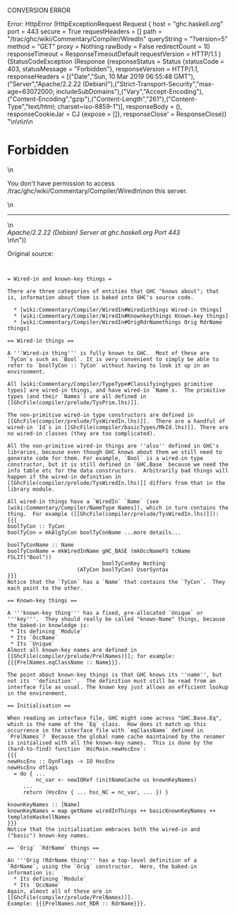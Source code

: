 CONVERSION ERROR

Error: HttpError (HttpExceptionRequest Request {
  host                 = "ghc.haskell.org"
  port                 = 443
  secure               = True
  requestHeaders       = []
  path                 = "/trac/ghc/wiki/Commentary/Compiler/WiredIn"
  queryString          = "?version=5"
  method               = "GET"
  proxy                = Nothing
  rawBody              = False
  redirectCount        = 10
  responseTimeout      = ResponseTimeoutDefault
  requestVersion       = HTTP/1.1
}
 (StatusCodeException (Response {responseStatus = Status {statusCode = 403, statusMessage = "Forbidden"}, responseVersion = HTTP/1.1, responseHeaders = [("Date","Sun, 10 Mar 2019 06:55:48 GMT"),("Server","Apache/2.2.22 (Debian)"),("Strict-Transport-Security","max-age=63072000; includeSubDomains"),("Vary","Accept-Encoding"),("Content-Encoding","gzip"),("Content-Length","261"),("Content-Type","text/html; charset=iso-8859-1")], responseBody = (), responseCookieJar = CJ {expose = []}, responseClose' = ResponseClose}) "<!DOCTYPE HTML PUBLIC \"-//IETF//DTD HTML 2.0//EN\">\n<html><head>\n<title>403 Forbidden</title>\n</head><body>\n<h1>Forbidden</h1>\n<p>You don't have permission to access /trac/ghc/wiki/Commentary/Compiler/WiredIn\non this server.</p>\n<hr>\n<address>Apache/2.2.22 (Debian) Server at ghc.haskell.org Port 443</address>\n</body></html>\n"))

Original source:

```trac


= Wired-in and known-key things =

There are three categories of entities that GHC "knows about"; that is, information about them is baked into GHC's source code.

  * [wiki:Commentary/Compiler/WiredIn#Wiredinthings Wired-in things]
  * [wiki:Commentary/Compiler/WiredIn#Knownkeythings Known-key things]
  * [wiki:Commentary/Compiler/WiredIn#OrigRdrNamethings Orig RdrName things]

== Wired-in things ==

A '''Wired-in thing''' is fully known to GHC.  Most of these are `TyCon`s such as `Bool`. It is very convenient to simply be able to refer to `boolTyCon :: TyCon` without having to look it up in an environment.  

All [wiki:Commentary/Compiler/TypeType#Classifyingtypes primitive types] are wired-in things, and have wired-in `Name`s.  The primitive types (and their `Names`) are all defined in [[GhcFile(compiler/prelude/TysPrim.lhs)]].

The non-primitive wired-in type constructors are defined in [[GhcFile(compiler/prelude/TysWiredIn.lhs)]].  There are a handful of wired-in `Id`s in [[GhcFile(compiler/basicTypes/MkId.lhs)]]. There are no wired-in classes (they are too complicated). 

All the non-primitive wired-in things are ''also'' defined in GHC's libraries, because even though GHC knows about them we still need to generate code for them. For example, `Bool` is a wired-in type constructor, but it is still defined in `GHC.Base` because we need the info table etc for the data constructors.  Arbitrarily bad things will happen if the wired-in definition in [[GhcFile(compiler/prelude/TysWiredIn.lhs)]] differs from that in the library module.

All wired-in things have a `WiredIn` `Name` (see [wiki:Commentary/Compiler/NameType Names]), which in turn contains the thing.  For example ([[GhcFile(compiler/prelude/TysWiredIn.lhs)]]):
{{{
boolTyCon :: TyCon
boolTyCon = mkAlgTyCon boolTyConName ...more details...

boolTyConName :: Name
boolTyConName = mkWiredInName gHC_BASE (mkOccNameFS tcName FSLIT("Bool"))
                              boolTyConKey Nothing
 	 	              (ATyCon boolTyCon) UserSyntax
}}}
Notice that the `TyCon` has a `Name` that contains the `TyCon`.  They each point to the other.

== Known-key things ==

A '''known-key thing''' has a fixed, pre-allocated `Unique` or '''key'''.  They should really be called "known-Name" things, because the baked-in knowledge is:
 * Its defining `Module`
 * Its `OccName`
 * Its `Unique`
Almost all known-key names are defined in [[GhcFile(compiler/prelude/PrelNames)]]; for example: {{{PrelNames.eqClassName :: Name}}}.

The point about known-key things is that GHC knows its ''name'', but not its ''definition''.  The definition must still be read from an interface file as usual. The known key just allows an efficient lookup in the environment.

== Initialisation ==

When reading an interface file, GHC might come across "GHC.Base.Eq", which is the name of the `Eq` class.  How does it match up this occurrence in the interface file with `eqClassName` defined in `PrelNames`?  Because the global name cache maintained by the renamer is initialised with all the known-key names.  This is done by the (hard-to-find) function `HscMain.newHscEnv`:
{{{
newHscEnv :: DynFlags -> IO HscEnv
newHscEnv dflags
  = do { ...
         nc_var <- newIORef (initNameCache us knownKeyNames)
	 ...
	 return (HscEnv { ... hsc_NC = nc_var, ... }) }

knownKeyNames :: [Name]
knownKeyNames = map getName wiredInThings ++ basicKnownKeyNames ++ templateHaskellNames
}}}
Notice that the initialisation embraces both the wired-in and ("basic") known-key names.

== `Orig` `RdrName` things ==

An '''Orig !RdrName thing''' has a top-level definition of a `RdrName`, using the `Orig` constructor.  Here, the baked-in information is:
  * Its defining `Module`
  * Its `OccName`
Again, almost all of these are in [[GhcFile(compiler/prelude/PrelNames)]].
Example: {{{PrelNames.not_RDR :: RdrName}}}.

```
